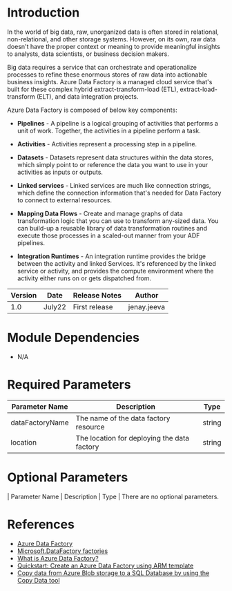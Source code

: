 # Introduction 
In the world of big data, raw, unorganized data is often stored in relational, non-relational, and other storage systems. However, on its own, raw data doesn't have the proper context or meaning to provide meaningful insights to analysts, data scientists, or business decision makers.

Big data requires a service that can orchestrate and operationalize processes to refine these enormous stores of raw data into actionable business insights. Azure Data Factory is a managed cloud service that's built for these complex hybrid extract-transform-load (ETL), extract-load-transform (ELT), and data integration projects.

Azure Data Factory is composed of below key components:
- **Pipelines** - 
A pipeline is a logical grouping of activities that performs a unit of work. Together, the activities in a pipeline perform a task.

- **Activities** - 
Activities represent a processing step in a pipeline.

- **Datasets** - 
Datasets represent data structures within the data stores, which simply point to or reference the data you want to use in your activities as inputs or outputs.

- **Linked services** - Linked services are much like connection strings, which define the connection information that's needed for Data Factory to connect to external resources.
- **Mapping Data Flows** - Create and manage graphs of data transformation logic that you can use to transform any-sized data. You can build-up a reusable library of data transformation routines and execute those processes in a scaled-out manner from your ADF pipelines.
- **Integration Runtimes** - An integration runtime provides the bridge between the activity and linked Services. It's referenced by the linked service or activity, and provides the compute environment where the activity either runs on or gets dispatched from. 

| Version | Date | Release Notes | Author |
|---|---|---|--|
| 1.0 | July22 | First release | jenay.jeeva |

# Module Dependencies
- N/A

# Required Parameters 
| Parameter Name | Description | Type |
|---|---|---|
| dataFactoryName | The name of the data factory resource | string | 
| location | The location for deploying the data factory | string |

# Optional Parameters
| Parameter Name | Description | Type | 
There are no optional parameters. 

# References
- [Azure Data Factory](https://azure.microsoft.com/en-au/services/data-factory/)
- [Microsoft.DataFactory factories](https://docs.microsoft.com/en-us/azure/templates/microsoft.datafactory/factories?pivots=deployment-language-arm-template)
- [What is Azure Data Factory?](https://docs.microsoft.com/en-au/azure/data-factory/introduction)
- [Quickstart: Create an Azure Data Factory using ARM template](https://docs.microsoft.com/en-au/azure/data-factory/quickstart-create-data-factory-resource-manager-template)
- [Copy data from Azure Blob storage to a SQL Database by using the Copy Data tool](https://docs.microsoft.com/en-au/azure/data-factory/tutorial-copy-data-tool)
